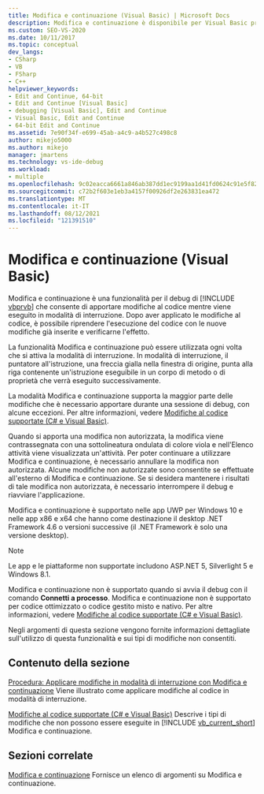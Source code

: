 ```yaml
---
title: Modifica e continuazione (Visual Basic) | Microsoft Docs
description: Modifica e continuazione è disponibile per Visual Basic progetto. Informazioni sulle modifiche supportate e su come controllare se e quando vengono applicate le modifiche.
ms.custom: SEO-VS-2020
ms.date: 10/11/2017
ms.topic: conceptual
dev_langs:
- CSharp
- VB
- FSharp
- C++
helpviewer_keywords:
- Edit and Continue, 64-bit
- Edit and Continue [Visual Basic]
- debugging [Visual Basic], Edit and Continue
- Visual Basic, Edit and Continue
- 64-bit Edit and Continue
ms.assetid: 7e90f34f-e699-45ab-a4c9-a4b527c498c8
author: mikejo5000
ms.author: mikejo
manager: jmartens
ms.technology: vs-ide-debug
ms.workload:
- multiple
ms.openlocfilehash: 9c02eacca6661a846ab387dd1ec9199aa1d41fd0624c91e5f828f176f230283c
ms.sourcegitcommit: c72b2f603e1eb3a4157f00926df2e263831ea472
ms.translationtype: MT
ms.contentlocale: it-IT
ms.lasthandoff: 08/12/2021
ms.locfileid: "121391510"
---
```

# <a name="edit-and-continue-visual-basic"></a>Modifica e continuazione (Visual Basic)
Modifica e continuazione è una funzionalità per il debug di [!INCLUDE [vbprvb](../code-quality/includes/vbprvb_md.md)] che consente di apportare modifiche al codice mentre viene eseguito in modalità di interruzione. Dopo aver applicato le modifiche al codice, è possibile riprendere l'esecuzione del codice con le nuove modifiche già inserite e verificarne l'effetto.

 La funzionalità Modifica e continuazione può essere utilizzata ogni volta che si attiva la modalità di interruzione. In modalità di interruzione, il puntatore all'istruzione, una freccia gialla nella finestra di origine, punta alla riga contenente un'istruzione eseguibile in un corpo di metodo o di proprietà che verrà eseguito successivamente.

 La modalità Modifica e continuazione supporta la maggior parte delle modifiche che è necessario apportare durante una sessione di debug, con alcune eccezioni. Per altre informazioni, vedere [Modifiche al codice supportate (C# e Visual Basic)](../debugger/supported-code-changes-csharp.md).

 Quando si apporta una modifica non autorizzata, la modifica viene contrassegnata con una sottolineatura ondulata di colore viola e nell'Elenco attività viene visualizzata un'attività. Per poter continuare a utilizzare Modifica e continuazione, è necessario annullare la modifica non autorizzata. Alcune modifiche non autorizzate sono consentite se effettuate all'esterno di Modifica e continuazione. Se si desidera mantenere i risultati di tale modifica non autorizzata, è necessario interrompere il debug e riavviare l'applicazione.

 Modifica e continuazione è supportato nelle app UWP per Windows 10 e nelle app x86 e x64 che hanno come destinazione il desktop .NET Framework 4.6 o versioni successive (il .NET Framework è solo una versione desktop).

 > [!NOTE]
 > Le app e le piattaforme non supportate includono ASP.NET 5, Silverlight 5 e Windows 8.1.

 Modifica e continuazione non è supportato quando si avvia il debug con il comando **Connetti a processo**. Modifica e continuazione non è supportato per codice ottimizzato o codice gestito misto e nativo. Per altre informazioni, vedere [Modifiche al codice supportate (C# e Visual Basic)](../debugger/supported-code-changes-csharp.md).

 Negli argomenti di questa sezione vengono fornite informazioni dettagliate sull'utilizzo di questa funzionalità e sui tipi di modifiche non consentiti.

## <a name="in-this-section"></a>Contenuto della sezione
 [Procedura: Applicare modifiche in modalità di interruzione con Modifica e continuazione](../debugger/how-to-apply-edits-in-break-mode-with-edit-and-continue.md) Viene illustrato come applicare modifiche al codice in modalità di interruzione.

 [Modifiche al codice supportate (C# e Visual Basic)](../debugger/supported-code-changes-csharp.md) Descrive i tipi di modifiche che non possono essere eseguite in [!INCLUDE [vb_current_short](../debugger/includes/vb_current_short_md.md)] Modifica e continuazione.

## <a name="related-sections"></a>Sezioni correlate
 [Modifica e continuazione](../debugger/edit-and-continue.md) Fornisce un elenco di argomenti su Modifica e continuazione.
